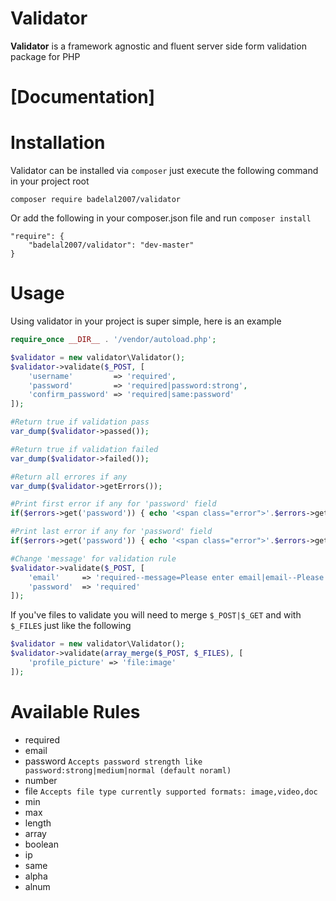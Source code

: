 # Validator
**Validator** is a framework agnostic and fluent server side form validation package for PHP


# [Documentation]

# Installation
Validator can be installed via `composer` just execute the following command
in your project root

```composer require badelal2007/validator```

Or add the following in your composer.json file and run `composer install`

```
"require": {
    "badelal2007/validator": "dev-master"
}
```

# Usage
Using validator in your project is super simple, here is an example
```php
require_once __DIR__ . '/vendor/autoload.php';

$validator = new validator\Validator();
$validator->validate($_POST, [
    'username'         => 'required',
    'password'         => 'required|password:strong',
    'confirm_password' => 'required|same:password'
]);

#Return true if validation pass
var_dump($validator->passed());

#Return true if validation failed
var_dump($validator->failed());

#Return all errores if any
var_dump($validator->getErrors());

#Print first error if any for 'password' field
if($errors->get('password')) { echo '<span class="error">'.$errors->get('password')->first().'</span>'; }

#Print last error if any for 'password' field
if($errors->get('password')) { echo '<span class="error">'.$errors->get('password')->last().'</span>'; }

#Change 'message' for validation rule
$validator->validate($_POST, [
    'email'     => 'required--message=Please enter email|email--Please enter valid email ID.',
    'password'  => 'required'
]);

```
If you've files to validate you will need to merge `$_POST|$_GET` and with `$_FILES` just like the following
```php
$validator = new validator\Validator();
$validator->validate(array_merge($_POST, $_FILES), [
    'profile_picture' => 'file:image'
]);
```

# Available Rules
- required
- email 
- password `Accepts password strength like password:strong|medium|normal (default noraml)` 
- number
- file `Accepts file type currently supported formats: image,video,doc`
- min
- max
- length
- array
- boolean
- ip
- same
- alpha
- alnum
